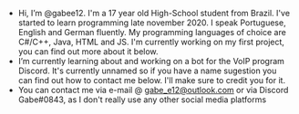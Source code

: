 - Hi, I’m @gabee12. I'm a 17 year old High-School student from Brazil. I've started to learn programming late november 2020. I speak Portuguese, English and German fluently. My programming languages of choice are C#/C++, Java, HTML and JS. I'm currently working on my first project, you can find out more about it below.
- I’m currently learning about and working on a bot for the VoIP program Discord. It's currently unnamed so if you have a name sugestion you can find out how to contact me below. I'll make sure to credit you for it.
- You can contact me via e-mail @ gabe_e12@outlook.com or via Discord Gabe#0843, as I don't really use any other social media platforms

<!---
gabee12/gabee12 is a ✨ special ✨ repository because its `README.md` (this file) appears on your GitHub profile.
You can click the Preview link to take a look at your changes.
--->
